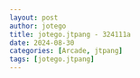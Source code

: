 ```yaml
---
layout: post
author: jotego
title: jotego.jtpang - 324111a
date: 2024-08-30
categories: [Arcade, jtpang]
tags: [jotego.jtpang]
---
```


